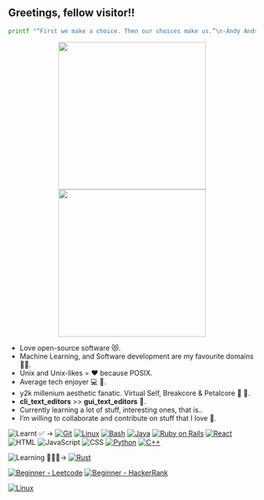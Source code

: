 ## Greetings, fellow visitor!!
```bash
printf "“First we make a choice. Then our choices make us.”\n-Andy Andrews\n"
```

<p align="center">
  <img src="https://i.redd.it/atm4dvi4mhz81.gif" width="300">
  <img src="https://i.redd.it/3u48u4j4mhz81.gif" width="300">  
</p>


- Love open-source software 😻.
- Machine Learning, and Software development are my favourite domains 🧑‍💻.
- Unix and Unix-likes = ❤️ because POSIX.
- Average tech enjoyer 💻 💙.
- y2k millenium aesthetic fanatic. Virtual Self, Breakcore & Petalcore 💮 🎵.
- **cli_text_editors** >> **gui_text_editors** 🚀.
- Currently learning a lot of stuff, interesting ones, that is..
- I’m willing to collaborate and contribute on stuff that I love 🙂.

![Learnt ✅ →](https://img.shields.io/badge/Learnt_✅_→-blue)
[![Git](https://img.shields.io/badge/Git-purple?logo=Git)](https://git-scm.com/)
[![Linux](https://img.shields.io/badge/Linux-white?logo=Linux&logoColor=black)](https://www.linux.org/)
[![Bash](https://img.shields.io/badge/Bash-black?logo=GNU+Bash)](https://www.gnu.org/software/bash/)
[![Java](https://img.shields.io/badge/Java-orange?logo=OpenJdk)](https://www.java.com/en/)
[![Ruby on Rails](https://img.shields.io/badge/Ruby_on_Rails-red?logo=Ruby+on+Rails)](https://rubyonrails.org/)
[![React](https://img.shields.io/badge/React-blue?logo=React)](https://react.dev/)
![HTML](https://img.shields.io/badge/HTML-grey?logo=HTML5)
![JavaScript](https://img.shields.io/badge/JavaScript-grey?logo=Javascript)
![CSS](https://img.shields.io/badge/CSS-grey?logo=CSS3&logoColor=blue)
[![Python](https://img.shields.io/badge/Python-green?logo=Python)](https://www.python.org/)
[![C++](https://img.shields.io/badge/C%2B%2B-white?logo=C%2B%2B&logoColor=blue)](https://isocpp.org/)

![Learning 👨🏻‍🎓→](https://img.shields.io/badge/Learning_👨🏻‍🎓→-red)
[![Rust](https://img.shields.io/badge/Rust-white?logo=Rust&logoColor=black)](https://www.rust-lang.org/)
<!--[![Swift](https://img.shields.io/badge/Swift-white?logo=Swift)](https://michaelcurrin.github.io/badge-generator/#/generic)-->
[![Beginner - Leetcode](https://img.shields.io/badge/Beginner-Leetcode-blue?logo=Leetcode)](https://leetcode.com/)
[![Beginner - HackerRank](https://img.shields.io/badge/Beginner-HackerRank-blue?logo=Hackerrank)](https://www.hackerrank.com/)

[![Linux](https://img.shields.io/badge/Linux%20%E2%9D%A4%EF%B8%8F-white?logo=Linux&logoColor=black)](https://www.linux.org/)
<!---
Anvith00/Anvith00 is a ✨ special ✨ repository because its `README.md` (this file) appears on your GitHub profile.
You can click the Preview link to take a look at your changes.
--->
